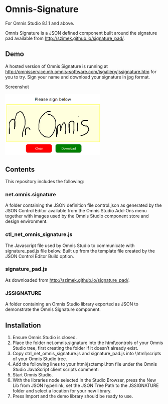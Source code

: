 # Omnis-Signature
For Omnis Studio 8.1.1 and above.

Omnis Signature is a JSON defined component built around the signature pad available from http://szimek.github.io/signature_pad/.

## Demo

A hosted version of Omnis Signature is running at http://omnisservice.mh.omnis-software.com/jsgallery/jssignature.htm for you to try. Sign your name and download your signature in jpg format.

Screenshot

<img src="screenshots/mromnis.png" width="60%" height="60%" />

## Contents

This repository includes the following:

### net.omnis.signature
A folder containing the JSON definition file control.json as generated by the JSON Control Editor available from the Omnis Studio Add-Ons menu together with images used by the Omnis Studio component store and design environment.

### ctl_net_omnis_signature.js
The Javascript file used by Omnis Studio to communicate with signature_pad.js file below. Built up from the template file created by the JSON Control Editor Build option.

### signature_pad.js
As downloaded from http://szimek.github.io/signature_pad/.

### JSSIGNATURE
A folder containing an Omnis Studio library exported as JSON to demonstrate the Omnis Signature component.

## Installation
1. Ensure Omnis Studio is closed.
2. Place the folder net.omnis.signature into the html\controls of your Omnis Studio tree, first creating the folder if it doesn’t already exist.
3. Copy ctrl_net_omnis_signature.js and signature_pad.js into \html\scripts of your Omnis Studio tree.
4. Add the following lines to your html\jsctempl.htm file under the Omnis Studio JavaScript client scripts comment: <script type="text/javascript" src="scripts/signature_pad.js"></script>    <script type="text/javascript" src="scripts/ctl_net_omnis_signature.js"></script>
5. Start Omnis Studio.
6. With the libraries node selected in the Studio Browser, press the New Lib from JSON hyperlink, set the JSON Tree Path to the JSSIGNATURE folder and select a location for your new library.
7.	Press Import and the demo library should be ready to use.

